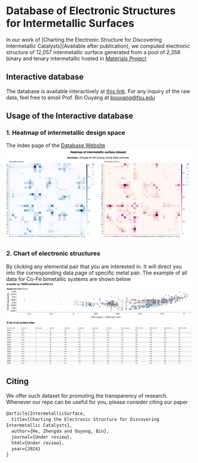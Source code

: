 # Database of Electronic Structures for Intermetallic Surfaces

In our work of [Charting the Electronic Structure for Discovering Intermetallic Catalysts](Available after publication), we computed electronic structure of 12,057 
intermetallic surface generated from a pool of 2,358 binary and tenary intermetallic hosted in [Materials Project](https://next-gen.materialsproject.org/)

## Interactive database
The database is available interactively at [this link](https://jeff-oakley.github.io/Intermetallic_surface/htmls/IntermallicHeatmap.html). For any inquiry of 
the raw data, feel free to email Prof. Bin Ouyang at [bouyang@fsu.edu](mailto:bouyang@fsu.edu)

## Usage of the Interactive database
### 1. Heatmap of intermetallic design space
The index page of the [Database Website](https://jeff-oakley.github.io/Intermetallic_surface/htmls/IntermallicHeatmap.html) \
![image](IndexPageDatabase.png)
### 2. Chart of electronic structures
By clicking any elemental pair that you are interested in. It will direct you into the corresponding data page of specific
metal pair. The example of all data for Co-Fe bimetallic systems are shown below
![image](FeCo.png)

## Citing
We offer such dataset for promoting the transparency of research. Whenever our repo can be useful for you,
please consider citing our paper
```
@article{IntermetallicSurface,
  title={Charting the Electronic Structure for Discovering Intermetallic Catalysts},
  author={He, Zhengda and Ouyang, Bin},
  journal={Under review},
  html={Under review},
  year={2024}
}
```
